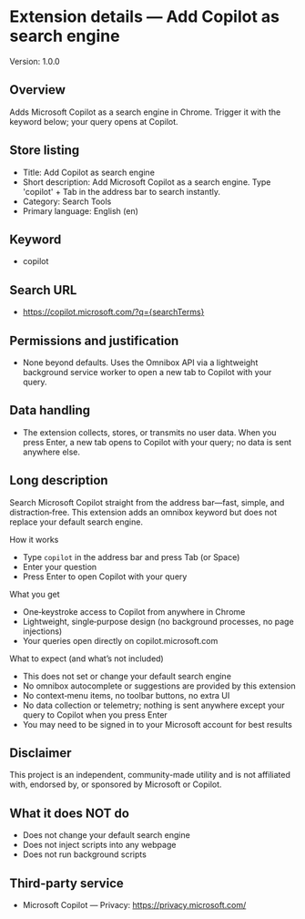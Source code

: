 # Extension details — Add Copilot as search engine

Version: 1.0.0

## Overview
Adds Microsoft Copilot as a search engine in Chrome. Trigger it with the keyword below; your query opens at Copilot.

## Store listing
- Title: Add Copilot as search engine
- Short description: Add Microsoft Copilot as a search engine. Type 'copilot' + Tab in the address bar to search instantly.
- Category: Search Tools
- Primary language: English (en)

## Keyword
- copilot

## Search URL
- https://copilot.microsoft.com/?q={searchTerms}

## Permissions and justification
- None beyond defaults. Uses the Omnibox API via a lightweight background service worker to open a new tab to Copilot with your query.

## Data handling
- The extension collects, stores, or transmits no user data. When you press Enter, a new tab opens to Copilot with your query; no data is sent anywhere else.

## Long description
Search Microsoft Copilot straight from the address bar—fast, simple, and distraction‑free. This extension adds an omnibox keyword but does not replace your default search engine.

How it works
- Type `copilot` in the address bar and press Tab (or Space)
- Enter your question
- Press Enter to open Copilot with your query

What you get
- One‑keystroke access to Copilot from anywhere in Chrome
- Lightweight, single‑purpose design (no background processes, no page injections)
- Your queries open directly on copilot.microsoft.com

What to expect (and what’s not included)
- This does not set or change your default search engine
- No omnibox autocomplete or suggestions are provided by this extension
- No context‑menu items, no toolbar buttons, no extra UI
- No data collection or telemetry; nothing is sent anywhere except your query to Copilot when you press Enter
- You may need to be signed in to your Microsoft account for best results

## Disclaimer
This project is an independent, community-made utility and is not affiliated with, endorsed by, or sponsored by Microsoft or Copilot.

## What it does NOT do
- Does not change your default search engine
- Does not inject scripts into any webpage
- Does not run background scripts

## Third‑party service
- Microsoft Copilot — Privacy: https://privacy.microsoft.com/
